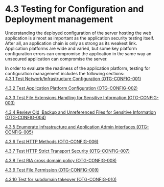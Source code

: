 # 4.3 Testing for Configuration and Deployment management

Understanding the deployed configuration of the server hosting the web application is almost as important as the application security testing itself. After all, an application chain is only as strong as its weakest link. Application platforms are wide and varied, but some key platform configuration errors can compromise the application in the same way an unsecured application can compromise the server.

In order to evaluate the readiness of the application platform, testing for configuration management includes the following sections:\
[4.3.1 Test Network/Infrastructure Configuration (OTG-CONFIG-001) ](Test_Network/Infrastructure_Configuration_(OTG-CONFIG-001) "wikilink")

[4.3.2 Test Application Platform Configuration (OTG-CONFIG-002) ](Test_Application_Platform_Configuration_(OTG-CONFIG-002) "wikilink")

[4.3.3 Test File Extensions Handling for Sensitive Information (OTG-CONFIG-003) ](Test_File_Extensions_Handling_for_Sensitive_Information_(OTG-CONFIG-003) "wikilink")

[4.3.4 Review Old, Backup and Unreferenced Files for Sensitive Information (OTG-CONFIG-004) ](Review_Old,_Backup_and_Unreferenced_Files_for_Sensitive_Information_(OTG-CONFIG-004) "wikilink")

[4.3.5 Enumerate Infrastructure and Application Admin Interfaces (OTG-CONFIG-005) ](Enumerate_Infrastructure_and_Application_Admin_Interfaces_(OTG-CONFIG-005) "wikilink")

[4.3.6 Test HTTP Methods (OTG-CONFIG-006) ](Test_HTTP_Methods_(OTG-CONFIG-006) "wikilink")

[4.3.7 Test HTTP Strict Transport Security (OTG-CONFIG-007) ](Test_HTTP_Strict_Transport_Security_(OTG-CONFIG-007) "wikilink")

[4.3.8 Test RIA cross domain policy (OTG-CONFIG-008) ](Test_RIA_cross_domain_policy_(OTG-CONFIG-008) "wikilink")

[4.3.9 Test File Permission (OTG-CONFIG-009)](<./4.3.9 Test File Permission (OTG-CONFIG-009).md>)

[4.3.10 Test for subdomain takeover (OTG-CONFIG-010) ](<./Test for subdomain takeover (OTG-CONFIG-010).md>)
